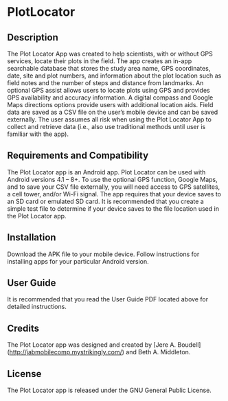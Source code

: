 # PlotLocator

## Description

The Plot Locator App was created to help scientists, with or without GPS services, locate their plots in the field. The app creates an in-app searchable database that stores the study area name, GPS coordinates, date, site and plot numbers, and information about the plot location such as field notes and the number of steps and distance from landmarks. An optional GPS assist allows users to locate plots using GPS and provides GPS availability and accuracy information. A digital compass and Google Maps directions options provide users with additional location aids. Field data are saved as a CSV file on the user’s mobile device and can be saved externally. The user assumes all risk when using the Plot Locator App to collect and retrieve data (i.e., also use traditional methods until user is familiar with the app). 

## Requirements and Compatibility

The Plot Locator app is an Android app. Plot Locator can be used with Android versions 4.1 – 8+. To use the optional GPS function, Google Maps, and to save your CSV file externally, you will need access to GPS satellites, a cell tower, and/or Wi-Fi signal. The app requires that your device saves to an SD card or emulated SD card. It is recommended that you create a simple test file to determine if your device saves to the file location used in the Plot Locator app.

## Installation

Download the APK file to your mobile device. Follow instructions for installing apps for your particular Android version.  

## User Guide

It is recommended that you read the User Guide PDF located above for detailed instructions.

## Credits

The Plot Locator app was designed and created by [Jere A. Boudell] (http://jabmobilecomp.mystrikingly.com/) and Beth A. Middleton.

## License

The Plot Locator app is released under the GNU General Public License.
